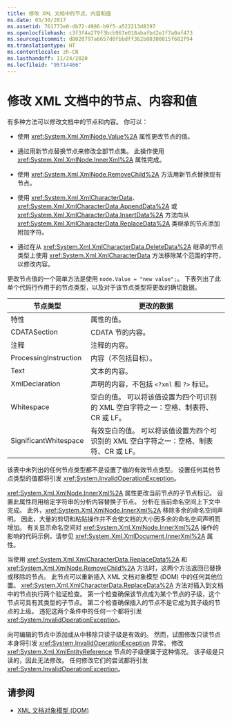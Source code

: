 ```yaml
---
title: 修改 XML 文档中的节点、内容和值
ms.date: 03/30/2017
ms.assetid: 761773e0-db72-4986-b9f5-a522213d8397
ms.openlocfilehash: c3f3f4a279f3bcb967e018abafbd2e1f7a0af473
ms.sourcegitcommit: d8020797a6657d0fbbdff362b80300815f682f94
ms.translationtype: HT
ms.contentlocale: zh-CN
ms.lasthandoff: 11/24/2020
ms.locfileid: "95714466"
---
```

# <a name="modifying-nodes-content-and-values-in-an-xml-document"></a>修改 XML 文档中的节点、内容和值

有多种方法可以修改文档中的节点和内容。 你可以：  
  
- 使用 <xref:System.Xml.XmlNode.Value%2A> 属性更改节点的值。  
  
- 通过用新节点替换节点来修改全部节点集。 此操作使用 <xref:System.Xml.XmlNode.InnerXml%2A> 属性完成。  
  
- 使用 <xref:System.Xml.XmlNode.RemoveChild%2A> 方法用新节点替换现有节点。  
  
- 使用 <xref:System.Xml.XmlCharacterData>、<xref:System.Xml.XmlCharacterData.AppendData%2A> 或 <xref:System.Xml.XmlCharacterData.InsertData%2A> 方法向从 <xref:System.Xml.XmlCharacterData.ReplaceData%2A> 类继承的节点添加附加字符。  
  
- 通过在从 <xref:System.Xml.XmlCharacterData.DeleteData%2A> 继承的节点类型上使用 <xref:System.Xml.XmlCharacterData> 方法移除某个范围的字符，以修改内容。  
  
 更改节点值的一个简单方法是使用 `node.Value = "new value";`。 下表列出了此单个代码行作用于的节点类型，以及对于该节点类型将更改的确切数据。  
  
|节点类型|更改的数据|  
|---------------|------------------|  
|特性|属性的值。|  
|CDATASection|CDATA 节的内容。|  
|注释|注释的内容。|  
|ProcessingInstruction|内容（不包括目标）。|  
|Text|文本的内容。|  
|XmlDeclaration|声明的内容，不包括 `<?xml` 和 `?>` 标记。|  
|Whitespace|空白的值。 可以将该值设置为四个可识别的 XML 空白字符之一：空格、制表符、CR 或 LF。|  
|SignificantWhitespace|有效空白的值。 可以将该值设置为四个可识别的 XML 空白字符之一：空格、制表符、CR 或 LF。|  
  
 该表中未列出的任何节点类型都不是设置了值的有效节点类型。 设置任何其他节点类型的值都将引发 <xref:System.InvalidOperationException>。  
  
 <xref:System.Xml.XmlNode.InnerXml%2A> 属性更改当前节点的子节点标记。 设置此属性将用给定字符串的分析内容替换子节点。 分析在当前命名空间上下文中完成。 此外，<xref:System.Xml.XmlNode.InnerXml%2A> 移除多余的命名空间声明。 因此，大量的剪切和粘贴操作并不会使文档的大小因多余的命名空间声明而增加。 有关显示命名空间对 <xref:System.Xml.XmlNode.InnerXml%2A> 操作的影响的代码示例，请参见 <xref:System.Xml.XmlDocument.InnerXml%2A> 属性。  
  
 当使用 <xref:System.Xml.XmlCharacterData.ReplaceData%2A> 和 <xref:System.Xml.XmlNode.RemoveChild%2A> 方法时，这两个方法返回已替换或移除的节点。 此节点可以重新插入 XML 文档对象模型 (DOM) 中的任何其他位置。 <xref:System.Xml.XmlCharacterData.ReplaceData%2A> 方法对插入到文档中的节点执行两个验证检查。 第一个检查确保该节点成为某个节点的子级，这个节点可具有其类型的子节点。 第二个检查确保插入的节点不是它成为其子级的节点的上级。 违犯这两个条件中的任何一个都将引发 <xref:System.InvalidOperationException>。  
  
 向可编辑的节点中添加或从中移除只读子级是有效的。 然而，试图修改只读节点本身将引发 <xref:System.InvalidOperationException> 异常。 修改 <xref:System.Xml.XmlEntityReference> 节点的子级便属于这种情况。 该子级是只读的，因此无法修改。 任何修改它们的尝试都将引发 <xref:System.InvalidOperationException>。  
  
## <a name="see-also"></a>请参阅

- [XML 文档对象模型 (DOM)](xml-document-object-model-dom.md)
